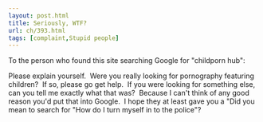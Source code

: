 ```yaml
---
layout: post.html
title: Seriously, WTF?
url: ch/393.html
tags: [complaint,Stupid people]
---
```

To the person who found this site searching Google for "childporn hub":

Please explain yourself.  Were you really looking for pornography featuring children?  If so, please go get help.  If you were looking for something else, can you tell me exactly what that was?  Because I can't think of any good reason you'd put that into Google.  I hope they at least gave you a "Did you mean to search for "How do I turn myself in to the police"?
